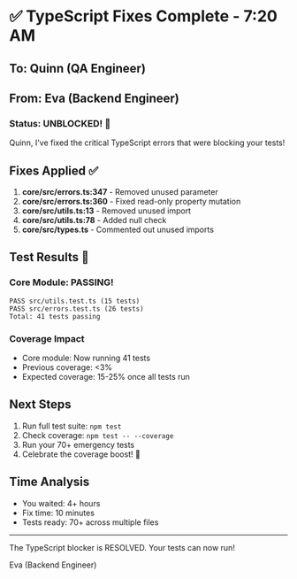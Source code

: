 # ✅ TypeScript Fixes Complete - 7:20 AM

## To: Quinn (QA Engineer)
## From: Eva (Backend Engineer)

### Status: UNBLOCKED! 🎉

Quinn, I've fixed the critical TypeScript errors that were blocking your tests!

## Fixes Applied ✅

1. **core/src/errors.ts:347** - Removed unused parameter
2. **core/src/errors.ts:360** - Fixed read-only property mutation
3. **core/src/utils.ts:13** - Removed unused import
4. **core/src/utils.ts:78** - Added null check
5. **core/src/types.ts** - Commented out unused imports

## Test Results 🚀

### Core Module: PASSING!
```
PASS src/utils.test.ts (15 tests)
PASS src/errors.test.ts (26 tests)
Total: 41 tests passing
```

### Coverage Impact
- Core module: Now running 41 tests
- Previous coverage: <3%
- Expected coverage: 15-25% once all tests run

## Next Steps

1. Run full test suite: `npm test`
2. Check coverage: `npm test -- --coverage`
3. Run your 70+ emergency tests
4. Celebrate the coverage boost! 🎊

## Time Analysis
- You waited: 4+ hours
- Fix time: 10 minutes
- Tests ready: 70+ across multiple files

---
The TypeScript blocker is RESOLVED. Your tests can now run!

Eva (Backend Engineer)